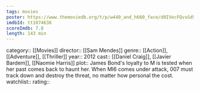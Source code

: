 ```yaml
---
tags: movies
poster: https://www.themoviedb.org/t/p/w440_and_h660_face/d0IVecFQvsGdSbnMAHqiYsNYaJT.jpg
imdbId: tt1074638
scoreImdb: 7.8
length: 143 min
---
```


category:: [[Movies]]
director:: [[Sam Mendes]]
genre:: [[Action]], [[Adventure]], [[Thriller]]
year:: 2012
cast:: [[Daniel Craig]], [[Javier Bardem]], [[Naomie Harris]]
plot:: James Bond's loyalty to M is tested when her past comes back to haunt her. When MI6 comes under attack, 007 must track down and destroy the threat, no matter how personal the cost.
watchlist::
rating::
